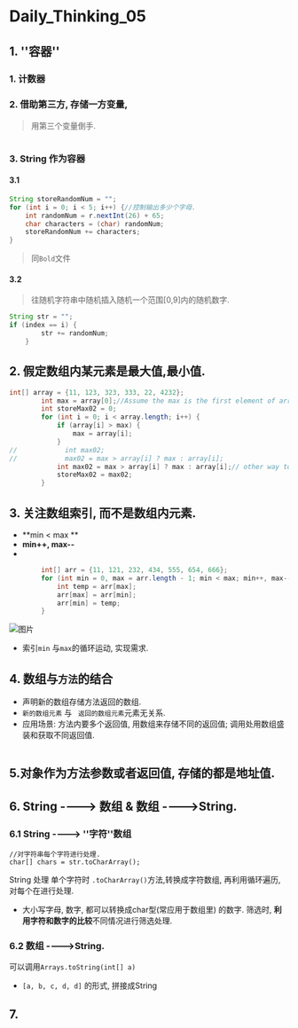 # Daily_Thinking_05

## 



## 1. ''容器''

### 1. 计数器

### 2. 借助第三方, 存储一方变量,

> 用第三个变量倒手.

```java


```

### 3. String 作为容器

#### 3.1

```java
String storeRandomNum = "";
for (int i = 0; i < 5; i++) {//控制输出多少个字母.
    int randomNum = r.nextInt(26) + 65;
    char characters = (char) randomNum;
    storeRandomNum += characters;
}
```

> 同`Bold`文件

#### 3.2 

> 往随机字符串中随机插入随机一个范围[0,9]内的随机数字.

```java
String str = "";
if (index == i) {
        str += randomNum;
    }
```



## 2. 假定数组内某元素是最大值,最小值.

```java
int[] array = {11, 123, 323, 333, 22, 4232};
        int max = array[0];//Assume the max is the first element of array[].
        int storeMax02 = 0;
        for (int i = 0; i < array.length; i++) {
            if (array[i] > max) {
                max = array[i];
            }
//            int max02;
//            max02 = max > array[i] ? max : array[i];
            int max02 = max > array[i] ? max : array[i];// other way to find the max one.
            storeMax02 = max02;
        }

```

## 3. 关注数组索引, 而不是数组内元素.

- **min <  max **
- **min++, max--**
- 

```java
		int[] arr = {11, 121, 232, 434, 555, 654, 666};
        for (int min = 0, max = arr.length - 1; min < max; min++, max--) {
            int temp = arr[max];
            arr[max] = arr[min];
            arr[min] = temp;
        }
```

![图片](D:\ReKol\Documents\Itcast\day05\03_资料\07-数组元素反转的思路.png)



- 索引`min` 与`max`的循环运动, 实现需求.

## 4. 数组与`方法`的结合

- 声明新的数组存储方法返回的数组.
- `新的数组元素` 与 ` 返回的数组元素`元素无关系.
- 应用场景: 方法内要多个返回值, 用数组来存储不同的返回值; 调用处用数组盛装和获取不同返回值.

```java

```

> 

## 5.对象作为方法参数或者返回值, 存储的都是地址值.







## 6. String ----> 数组 & 数组 ---->String.

### 6.1 String ----> ''字符''数组

```
//对字符串每个字符进行处理.
char[] chars = str.toCharArray();
```

String 处理 单个字符时 `.toCharArray()`方法,转换成字符数组, 再利用循环遍历, 对每个在进行处理.

- 大小写字母, 数字, 都可以转换成char型(常应用于数组里) 的数字. 筛选时, **利用字符和数字的比较**不同情况进行筛选处理.



### 6.2 数组 ---->String.

可以调用`Arrays.toString(int[] a)`

- `[a, b, c, d, d]` 的形式, 拼接成String





## 7.
